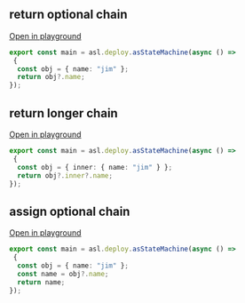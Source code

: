 
## return optional chain
[Open in playground](https://asl-editor-spike-ts-stedi.vercel.app/?aW1wb3J0ICogYXMgYXNsIGZyb20gIkB0czJhc2wvYXNsLWxpYiIKCmV4cG9ydCBjb25zdCBtYWluID0gYXNsLmRlcGxveS5hc1N0YXRlTWFjaGluZShhc3luYyAoKSA9PiAKIHsKICBjb25zdCBvYmogPSB7IG5hbWU6ICJqaW0iIH07CiAgcmV0dXJuIG9iaj8ubmFtZTsKfSk7)

``` typescript
export const main = asl.deploy.asStateMachine(async () => 
 {
  const obj = { name: "jim" };
  return obj?.name;
});
```


## return longer chain
[Open in playground](https://asl-editor-spike-ts-stedi.vercel.app/?aW1wb3J0ICogYXMgYXNsIGZyb20gIkB0czJhc2wvYXNsLWxpYiIKCmV4cG9ydCBjb25zdCBtYWluID0gYXNsLmRlcGxveS5hc1N0YXRlTWFjaGluZShhc3luYyAoKSA9PiAKIHsKICBjb25zdCBvYmogPSB7IGlubmVyOiB7IG5hbWU6ICJqaW0iIH0gfTsKICByZXR1cm4gb2JqPy5pbm5lcj8ubmFtZTsKfSk7)

``` typescript
export const main = asl.deploy.asStateMachine(async () => 
 {
  const obj = { inner: { name: "jim" } };
  return obj?.inner?.name;
});
```


## assign optional chain
[Open in playground](https://asl-editor-spike-ts-stedi.vercel.app/?aW1wb3J0ICogYXMgYXNsIGZyb20gIkB0czJhc2wvYXNsLWxpYiIKCmV4cG9ydCBjb25zdCBtYWluID0gYXNsLmRlcGxveS5hc1N0YXRlTWFjaGluZShhc3luYyAoKSA9PiAKIHsKICBjb25zdCBvYmogPSB7IG5hbWU6ICJqaW0iIH07CiAgY29uc3QgbmFtZSA9IG9iaj8ubmFtZTsKICByZXR1cm4gbmFtZTsKfSk7)

``` typescript
export const main = asl.deploy.asStateMachine(async () => 
 {
  const obj = { name: "jim" };
  const name = obj?.name;
  return name;
});
```


